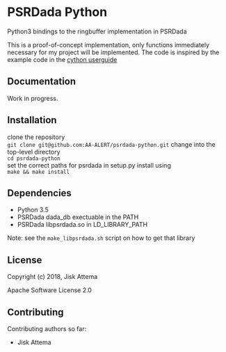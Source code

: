 PSRDada Python
===============================
Python3 bindings to the ringbuffer implementation in PSRDada

This is a proof-of-concept implementation, only functions immediately necessary for my project will be implemented.
The code is inspired by the example code in the [cython userguide](http://cython.readthedocs.io/en/latest/src/userguide/buffer.html)

Documentation
-------------
Work in progress.

Installation
------------
clone the repository  
    `git clone git@github.com:AA-ALERT/psrdada-python.git`
change into the top-level directory  
    `cd psrdada-python`  
set the correct paths for psrdada in setup.py
install using  
    `make && make install`

Dependencies
------------
 * Python 3.5
 * PSRDada dada\_db exectuable in the PATH
 * PSRDada libpsrdada.so in LD\_LIBRARY\_PATH

Note: see the `make_libpsrdada.sh` script on how to get that library

License
-------
Copyright (c) 2018, Jisk Attema

Apache Software License 2.0

Contributing
------------
Contributing authors so far:
* Jisk Attema


